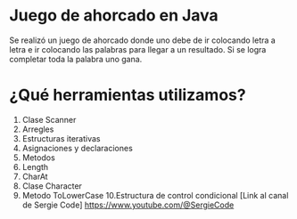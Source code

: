 # Juego de ahorcado en Java

Se realizó un juego de ahorcado donde uno debe de ir colocando letra a letra e ir colocando las palabras para llegar a un resultado. Si se logra completar toda la palabra uno gana. 




# ¿Qué herramientas utilizamos?

1. Clase Scanner
2. Arregles
3. Estructuras iterativas
4. Asignaciones y declaraciones
5. Metodos
6. Length
7. CharAt
8. Clase Character
9. Metodo ToLowerCase
10.Estructura de control condicional 
[Link al canal de Sergie Code] https://www.youtube.com/@SergieCode